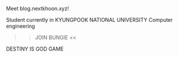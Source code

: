Meet blog.nextkhoon.xyz!

Student currently in KYUNGPOOK NATIONAL UNIVERSITY Computer engineering

>> JOIN BUNGIE <<

DESTINY IS GOD GAME
